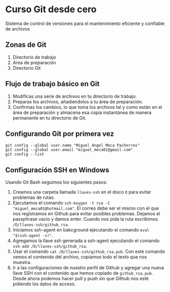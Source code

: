 # Curso Git desde cero
Sistema de control de versiones para el mantenimiento eficiente y confiable de archivos

## Zonas de Git
1. Directorio de trabajo
2. Area de preparación
3. Directorio Git 

## Flujo de trabajo básico en Git
1. Modificas una serie de archivos en tu directorio de trabajo.
2. Preparas los archivos, añadiendolos a tu área de preparación.
3. Confirmas los cambios, lo que toma los archivos tal y como están en el
área de preparación y almacena esa copia instantánea de manera permanente en tu directorio de Git.

## Configurando Git por primera vez

```
git config --global user.name "Miguel Angel Meca Pacherres"
git config --global user.email "miguel_meca01@gmail.com"
git config --list
```
## Configuración SSH en Windows
Usando Git Bash seguimos los siguientes pasos:
1. Creamos una carpeta llamada `llaves-ssh` en el disco `D` para evitar problemas de rutas.
2. Ejecutamos el comando `ssh-keygen -t rsa -C "miguel_meca01@hotmail.com"`. El correo debe ser el mismo con el que nos registramos en Github para evitar posibles problemas.
Dejamos el passphrase vacío y damos enter.
Cuando nos pida la ruta escribimos `/D/llaves-ssh/github_rsa`.
3. Iniciamos ssh-agent en bakcground ejecutando el comando `eval "$(ssh-agent -s)"`.
4. Agregamos la llave ssh generada a ssh-agent ejecutando el comando `ssh-add /D/llaves-ssh/github_rsa`.
5. Usar el comando `cat /D/llaves-ssh/github_rsa.pub`.
Con este comando vemos el contenido del archivo, copiamos todo el texto que nos muestra.
6. Ir a las configuraciones de nuestro perfil de Github y agregar una nueva llave SSH con el contenido que hemos copiado de `github_rsa.pub`.
Desde ahora podemos hacer pull y push sin que Github nos esté pidiendo los datos de acceso.
